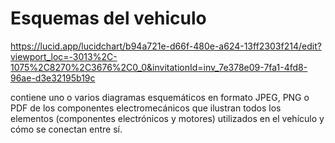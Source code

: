Esquemas del vehiculo
====
https://lucid.app/lucidchart/b94a721e-d66f-480e-a624-13ff2303f214/edit?viewport_loc=-3013%2C-1075%2C8270%2C3676%2C0_0&invitationId=inv_7e378e09-7fa1-4fd8-96ae-d3e32195b19c

contiene uno o varios diagramas esquemáticos en formato JPEG, PNG o PDF de los componentes electromecánicos que ilustran todos los elementos (componentes electrónicos y motores) utilizados en el vehículo y cómo se conectan entre sí.
